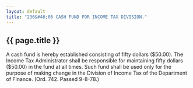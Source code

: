 ```yaml
---
layout: default 
title: "236&#46;06 CASH FUND FOR INCOME TAX DIVISION."
---
```


{{ page.title }}
----------------

A cash fund is hereby established consisting of fifty dollars (\$50.00).
The Income Tax Administrator shall be responsible for maintaining fifty
dollars (\$50.00) in the fund at all times. Such fund shall be used only
for the purpose of making change in the Division of Income Tax of the
Department of Finance. (Ord. 742. Passed 9-8-78.)
